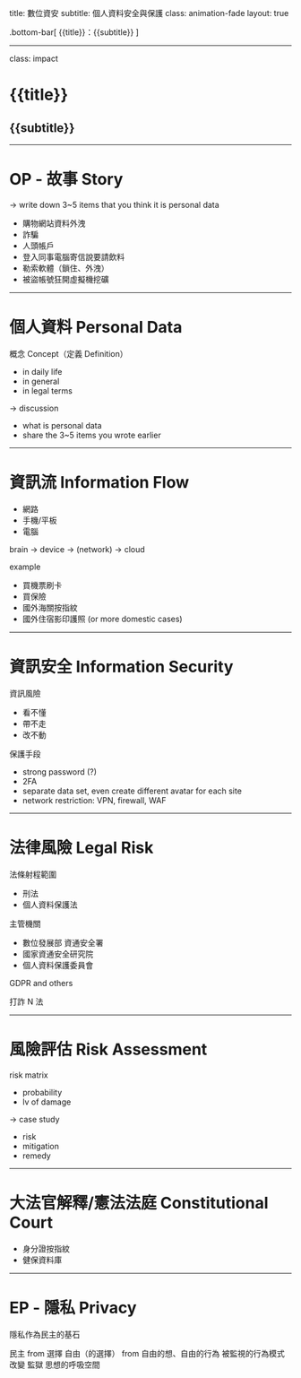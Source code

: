 title: 數位資安
subtitle: 個人資料安全與保護
class: animation-fade
layout: true

<!-- This slide will serve as the base layout for all your slides -->
.bottom-bar[
  {{title}}：{{subtitle}}
]

---

class: impact

# {{title}}
## {{subtitle}}

---

# OP - 故事 Story

-> write down 3~5 items that you think it is personal data

* 購物網站資料外洩
* 詐騙
* 人頭帳戶
* 登入同事電腦寄信說要請飲料
* 勒索軟體（鎖住、外洩）
* 被盜帳號狂開虛擬機挖礦

---

# 個人資料 Personal Data

概念 Concept（定義 Definition）
* in daily life
* in general
* in legal terms

-> discussion
* what is personal data
* share the 3~5 items you wrote earlier

---

# 資訊流 Information Flow

* 網路
* 手機/平板
* 電腦

brain -> device -> (network) -> cloud

example
* 買機票刷卡
* 買保險
* 國外海關按指紋
* 國外住宿影印護照
(or more domestic cases)

---

# 資訊安全 Information Security

資訊風險
* 看不懂
* 帶不走
* 改不動

保護手段
* strong password (?)
* 2FA
* separate data set, even create different avatar for each site
* network restriction: VPN, firewall, WAF

---

# 法律風險 Legal Risk

法條射程範圍
* 刑法
* 個人資料保護法

主管機關
* 數位發展部 資通安全署
* 國家資通安全研究院
* 個人資料保護委員會

GDPR and others

打詐 N 法

---

# 風險評估 Risk Assessment

risk matrix
* probability
* lv of damage

-> case study
* risk
* mitigation
* remedy

---

# 大法官解釋/憲法法庭 Constitutional Court

* 身分證按指紋
* 健保資料庫

---

# EP - 隱私 Privacy

隱私作為民主的基石

民主 from 選擇
自由（的選擇） from 自由的想、自由的行為
被監視的行為模式改變
監獄
思想的呼吸空間


